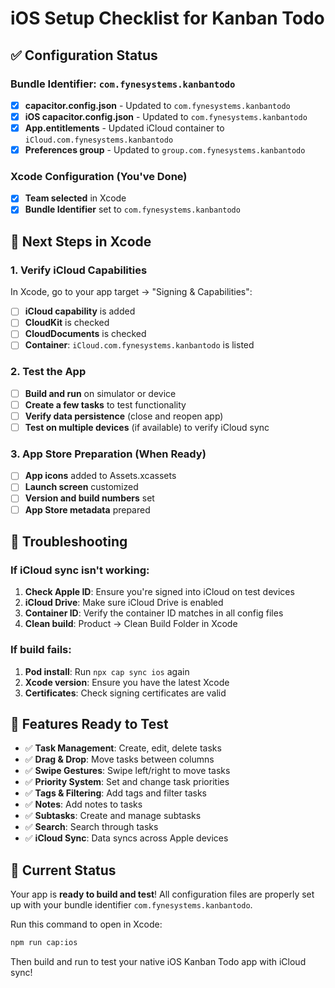 # iOS Setup Checklist for Kanban Todo

## ✅ Configuration Status

### Bundle Identifier: `com.fynesystems.kanbantodo`

- [x] **capacitor.config.json** - Updated to `com.fynesystems.kanbantodo`
- [x] **iOS capacitor.config.json** - Updated to `com.fynesystems.kanbantodo`
- [x] **App.entitlements** - Updated iCloud container to `iCloud.com.fynesystems.kanbantodo`
- [x] **Preferences group** - Updated to `group.com.fynesystems.kanbantodo`

### Xcode Configuration (You've Done)
- [x] **Team selected** in Xcode
- [x] **Bundle Identifier** set to `com.fynesystems.kanbantodo`

## 🔧 Next Steps in Xcode

### 1. Verify iCloud Capabilities
In Xcode, go to your app target → "Signing & Capabilities":

- [ ] **iCloud capability** is added
- [ ] **CloudKit** is checked
- [ ] **CloudDocuments** is checked  
- [ ] **Container**: `iCloud.com.fynesystems.kanbantodo` is listed

### 2. Test the App
- [ ] **Build and run** on simulator or device
- [ ] **Create a few tasks** to test functionality
- [ ] **Verify data persistence** (close and reopen app)
- [ ] **Test on multiple devices** (if available) to verify iCloud sync

### 3. App Store Preparation (When Ready)
- [ ] **App icons** added to Assets.xcassets
- [ ] **Launch screen** customized
- [ ] **Version and build numbers** set
- [ ] **App Store metadata** prepared

## 🚨 Troubleshooting

### If iCloud sync isn't working:
1. **Check Apple ID**: Ensure you're signed into iCloud on test devices
2. **iCloud Drive**: Make sure iCloud Drive is enabled
3. **Container ID**: Verify the container ID matches in all config files
4. **Clean build**: Product → Clean Build Folder in Xcode

### If build fails:
1. **Pod install**: Run `npx cap sync ios` again
2. **Xcode version**: Ensure you have the latest Xcode
3. **Certificates**: Check signing certificates are valid

## 📱 Features Ready to Test

- ✅ **Task Management**: Create, edit, delete tasks
- ✅ **Drag & Drop**: Move tasks between columns
- ✅ **Swipe Gestures**: Swipe left/right to move tasks
- ✅ **Priority System**: Set and change task priorities
- ✅ **Tags & Filtering**: Add tags and filter tasks
- ✅ **Notes**: Add notes to tasks
- ✅ **Subtasks**: Create and manage subtasks
- ✅ **Search**: Search through tasks
- ✅ **iCloud Sync**: Data syncs across Apple devices

## 🎯 Current Status

Your app is **ready to build and test**! All configuration files are properly set up with your bundle identifier `com.fynesystems.kanbantodo`.

Run this command to open in Xcode:
```bash
npm run cap:ios
```

Then build and run to test your native iOS Kanban Todo app with iCloud sync!